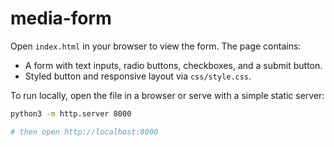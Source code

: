 # media-form

Open `index.html` in your browser to view the form. The page contains:

- A form with text inputs, radio buttons, checkboxes, and a submit button.
- Styled button and responsive layout via `css/style.css`.
 

To run locally, open the file in a browser or serve with a simple static server:

```bash
python3 -m http.server 8000

# then open http://localhost:8000
```